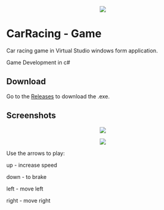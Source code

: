 <p align="center">
  <img src="https://i.ibb.co/WD8Jn7X/icon.png">
</p>

# CarRacing - Game
Car racing game in Virtual Studio windows form application. 

Game Development in c#

## Download
Go to the [Releases](https://github.com/pjgcarmona/CarRaceGame/releases) to download the .exe.

## Screenshots
<p align="center">
  <img src="https://i.ibb.co/y8Y3Wcx/Untitled-3.png">
</p>
<p align="center">
  <img src="https://i.ibb.co/NZ3Grfj/2.png">
</p>
Use the arrows to play:

up - increase speed

down - to brake

left - move left

right - move right
